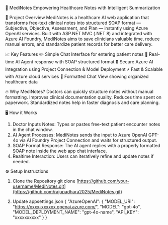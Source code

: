 📝 MediNotes
Empowering Healthcare Notes with Intelligent Summarization

🚀 Project Overview
MediNotes is a healthcare AI web application that transforms free-text clinical notes into structured SOAP format — Subjective, Objective, Assessment, and Plan — instantly using Azure OpenAI services. Built with ASP.NET MVC (.NET 8) and integrated with Azure AI Foundry, MediNotes aims to save clinicians valuable time, reduce manual errors, and standardize patient records for better care delivery.

📈 Key Features
✏️ Simple Chat Interface for entering patient notes
🤖 Real-time AI Agent response with SOAP structured format
🔒 Secure Azure AI Integration using Project Connection & Model Deployment
⚡ Fast & Scalable with Azure cloud services
🎯 Formatted Chat View showing organized healthcare data

🔥 Why MediNotes?
Doctors can quickly structure notes without manual formatting.
Improves clinical documentation quality.
Reduces time spent on paperwork.
Standardized notes help in faster diagnosis and care planning.

🖥️ How it Works
1. Doctor Inputs Notes: Types or pastes free-text patient encounter notes in the chat window.
2. AI Agent Processes: MediNotes sends the input to Azure OpenAI GPT-4o via AI Foundry Project Connection and waits for structured output.
3. SOAP Format Response: The AI agent replies with a properly formatted SOAP note inside the web app chat interface.
4. Realtime Interaction: Users can iteratively refine and update notes if needed.

⚙️ Setup Instructions
1. Clone the Repository
git clone [https://github.com/your-username/MediNotes.git](https://github.com/rajupadhara2025/MediNotes.git)

2. Update appsettings.json
{
  "AzureOpenAI": {
    "MODEL_URI": "https://xxxx-xxxxxx.openai.azure.com/",
    "MODEL": "gpt-4o",
    "MODEL_DEPLOYMENT_NAME": "gpt-4o-name",
    "API_KEY": "xxxxxxxxxx"
  }
}
